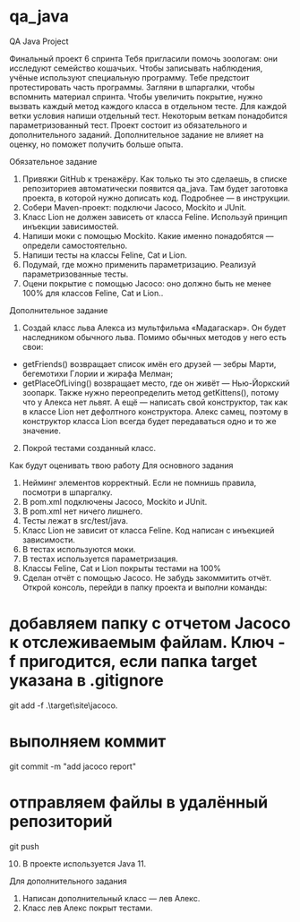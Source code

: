 # qa_java
QA Java Project

Финальный проект 6 спринта
Тебя пригласили помочь зоологам: они исследуют семейство кошачьих. 
Чтобы записывать наблюдения, учёные используют специальную программу. Тебе предстоит протестировать часть программы.
Загляни в шпаргалки, чтобы вспомнить материал спринта.
Чтобы увеличить покрытие, нужно вызвать каждый метод каждого класса в отдельном тесте. 
Для каждой ветки условия напиши отдельный тест. Некоторым веткам понадобится параметризованный тест.
Проект состоит из обязательного и дополнительного заданий. 
Дополнительное задание не влияет на оценку, но поможет получить больше опыта.


Обязательное задание
1) Привяжи GitHub к тренажёру. Как только ты это сделаешь, в списке репозиториев автоматически появится qa_java. Там будет заготовка проекта, в которой нужно дописать код. Подробнее — в инструкции.
2) Собери Maven-проект: подключи Jacoco, Mockito и JUnit.
3) Класс Lion не должен зависеть от класса Feline. Используй принцип инъекции зависимостей.
4) Напиши моки с помощью Mockito. Какие именно понадобятся — определи самостоятельно.
5) Напиши тесты на классы Feline, Cat и Lion.
6) Подумай, где можно применить параметризацию. Реализуй параметризованные тесты.
7) Оцени покрытие с помощью Jacoco: оно должно быть не менее 100% для классов Feline, Cat и Lion..


Дополнительное задание
1) Создай класс льва Алекса из мультфильма «Мадагаскар». Он будет наследником обычного льва.
Помимо обычных методов у него есть свои:
 - getFriends() возвращает список имён его друзей — зебры Марти, бегемотихи Глории и жирафа Мелман;
 - getPlaceOfLiving() возвращает место, где он живёт — Нью-Йоркский зоопарк.
Также нужно переопределить метод getKittens(), потому что у Алекса нет львят. А ещё — написать свой конструктор, так как в классе Lion нет дефолтного конструктора. Алекс самец, поэтому в конструктор класса Lion всегда будет передаваться одно и то же значение.
2) Покрой тестами созданный класс.

Как будут оценивать твою работу
Для основного задания
1) Нейминг элементов корректный. Если не помнишь правила, посмотри в шпаргалку. 
2) В pom.xml подключены Jacoco, Mockito и JUnit. 
3) В pom.xml нет ничего лишнего. 
4) Тесты лежат в src/test/java. 
5) Класс Lion не зависит от класса Feline. Код написан с инъекцией зависимости. 
6) В тестах используются моки. 
7) В тестах используется параметризация. 
8) Классы Feline, Cat и Lion покрыты тестами на 100% 
9) Сделан отчёт с помощью Jacoco. Не забудь закоммитить отчёт. Открой консоль, перейди в папку проекта и выполни команды:

# добавляем папку с отчетом Jacoco к отслеживаемым файлам. Ключ -f пригодится, если папка target указана в .gitignore
git add -f .\target\site\jacoco\.
# выполняем коммит
git commit -m "add jacoco report"
# отправляем файлы в удалённый репозиторий
git push 

10) В проекте используется Java 11.

Для дополнительного задания
1) Написан дополнительный класс — лев Алекс.
2) Класс лев Алекс покрыт тестами.
